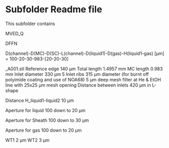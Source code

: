 # Subfolder Readme file
This subfolder contains


MVED_Q 

DFFN

D(channel)-D(MC)-D(SC)-L(channel)-D(liquid1)-D(gas)-H(liquid1-gas) [µm]
= 100-20-30-983-[20-20-30]

_A001.stl 
Reference edge 140 µm
Total length 1.4957 mm
MC length 0.983 mm
Inlet diameter 330 µm
5 Inlet ribs 315 µm diameter (for burnt off polyimide coating and use of NOA68)
5 µm deep mesh filter at He & EtOH line with 25x25 µm mesh opening
Distance between inlets 420 µm in L-shape

Distance H_liquid1-liquid2 10 µm

Aperture for liquid
100 down to 20 µm

Aperture for Sheath
100 down to 30 µm

Aperture for gas
100 down to 20 µm

WT1 2 µm
WT2 3 µm